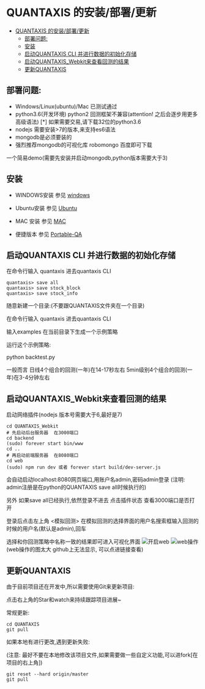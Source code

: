 # QUANTAXIS 的安装/部署/更新


<!-- TOC -->

- [QUANTAXIS 的安装/部署/更新](#quantaxis-的安装部署更新)
    - [部署问题:](#部署问题)
    - [安装](#安装)
    - [启动QUANTAXIS CLI 并进行数据的初始化存储](#启动quantaxis-cli-并进行数据的初始化存储)
    - [启动QUANTAXIS_Webkit来查看回测的结果](#启动quantaxis_webkit来查看回测的结果)
    - [更新QUANTAXIS](#更新quantaxis)

<!-- /TOC -->
## 部署问题:

- Windows/Linux(ubuntu)/Mac 已测试通过
- python3.6(开发环境) python2 回测框架不兼容(attention! 之后会逐步用更多高级语法)   [*] 如果需要交易,请下载32位的python3.6
- nodejs 需要安装>7的版本,来支持es6语法
- mongodb是必须要装的
- 强烈推荐mongodb的可视化库  robomongo 百度即可下载

一个简易demo(需要先安装并启动mongodb,python版本需要大于3)


## 安装


- WINDOWS安装 参见 [windows](install_for_windows.md)

- Ubuntu安装 参见 [Ubuntu](install_for_ubuntu.md)

- MAC 安装 参见 [MAC](install_for_mac.md)

- 便捷版本 参见 [Portable-QA](https://github.com/QUANTAXIS/portable_QA)






## 启动QUANTAXIS CLI 并进行数据的初始化存储

在命令行输入 quantaxis 进去quantaxis CLI
```
quantaxis> save all
quantaxis> save stock_block
quantaxis> save stock_info
```

随意新建一个目录:(不要跟QUANTAXIS文件夹在一个目录)

在命令行输入 quantaxis 进去quantaxis CLI


输入examples 在当前目录下生成一个示例策略

运行这个示例策略:

python  backtest.py

一般而言 日线4个组合的回测(一年)在14-17秒左右 5min级别4个组合的回测(一年)在3-4分钟左右


## 启动QUANTAXIS_Webkit来查看回测的结果


启动网络插件(nodejs 版本号需要大于6,最好是7)
```shell
cd QUANTAXIS_Webkit
# 先启动后台服务器  在3000端口
cd backend
(sudo) forever start bin/www
cd ..
# 再启动前端服务器  在8080端口
cd web
(sudo) npm run dev 或者 forever start build/dev-server.js
```

会自动启动localhost:8080网页端口,用账户名admin,密码admin登录
(注明: admin注册是在python的QUANTAXIS save all时候执行的)

另外 如果save all已经执行,依然登录不进去 点击插件状态 查看3000端口是否打开


登录后点击左上角 <模拟回测> 在模拟回测的选择界面的用户名搜索框输入回测的时候的用户名(默认是admin),回车

选择和你回测策略中名称一致的结果即可进入可视化界面
![开启web](http://osnhakmay.bkt.clouddn.com/quantaxis%E5%BC%80%E5%90%AF.gif)
![web操作](http://osnhakmay.bkt.clouddn.com/quantaxisweb.gif)
(web操作的图太大 github上无法显示, 可以点进链接查看)

## 更新QUANTAXIS

由于目前项目还在开发中,所以需要使用Git来更新项目:

点击右上角的Star和watch来持续跟踪项目进展~

常规更新:
```
cd QUANTAXIS
git pull
```

如果本地有进行更改,遇到更新失败:

(注意: 最好不要在本地修改该项目文件,如果需要做一些自定义功能,可以进fork[在项目的右上角])

```
git reset --hard origin/master
git pull
```

